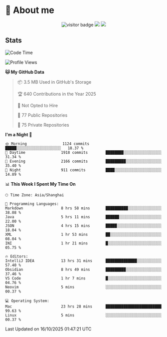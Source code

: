 <!-- ![](https://youpai.roccoshi.top/img/20200804214216.png) -->

# 🧐 About me
 
<p align="center">
<img src="https://visitor-badge.laobi.icu/badge?page_id=Lincest.Lincest&title=hits" alt="visitor badge"/>
<a href="mailto:imroccoshi@gmail.com"><img src="https://img.shields.io/badge/gmail-imroccoshi%40gmail.com-red"></a>
<a href="https://blog.roccoshi.top"><img src="https://img.shields.io/badge/blog-roccoshi-green"></a>
</p>

## Stats

<!--START_SECTION:waka-->
![Code Time](http://img.shields.io/badge/Code%20Time-2%2C831%20hrs%2023%20mins-blue)

![Profile Views](http://img.shields.io/badge/Profile%20Views-0-blue)

**🐱 My GitHub Data** 

> 📦 3.5 MB Used in GitHub's Storage 
 > 
> 🏆 640 Contributions in the Year 2025
 > 
> 🚫 Not Opted to Hire
 > 
> 📜 77 Public Repositories 
 > 
> 🔑 75 Private Repositories 
 > 
**I'm a Night 🦉** 

```text
🌞 Morning                1124 commits        █████░░░░░░░░░░░░░░░░░░░░   18.37 % 
🌆 Daytime                1918 commits        ████████░░░░░░░░░░░░░░░░░   31.34 % 
🌃 Evening                2166 commits        █████████░░░░░░░░░░░░░░░░   35.40 % 
🌙 Night                  911 commits         ████░░░░░░░░░░░░░░░░░░░░░   14.89 % 
```


📊 **This Week I Spent My Time On** 

```text
🕑︎ Time Zone: Asia/Shanghai

💬 Programming Languages: 
Markdown                 8 hrs 58 mins       ██████████░░░░░░░░░░░░░░░   38.08 % 
Java                     5 hrs 11 mins       ██████░░░░░░░░░░░░░░░░░░░   22.00 % 
JSON                     4 hrs 15 mins       █████░░░░░░░░░░░░░░░░░░░░   18.04 % 
XML                      1 hr 53 mins        ██░░░░░░░░░░░░░░░░░░░░░░░   08.04 % 
INI                      1 hr 21 mins        █░░░░░░░░░░░░░░░░░░░░░░░░   05.75 % 

🔥 Editors: 
IntelliJ IDEA            13 hrs 31 mins      ██████████████░░░░░░░░░░░   57.40 % 
Obsidian                 8 hrs 49 mins       █████████░░░░░░░░░░░░░░░░   37.46 % 
VS Code                  1 hr 7 mins         █░░░░░░░░░░░░░░░░░░░░░░░░   04.76 % 
Neovim                   5 mins              ░░░░░░░░░░░░░░░░░░░░░░░░░   00.37 % 

💻 Operating System: 
Mac                      23 hrs 28 mins      █████████████████████████   99.63 % 
Linux                    5 mins              ░░░░░░░░░░░░░░░░░░░░░░░░░   00.37 % 
```


 Last Updated on 16/10/2025 01:47:21 UTC
<!--END_SECTION:waka-->


